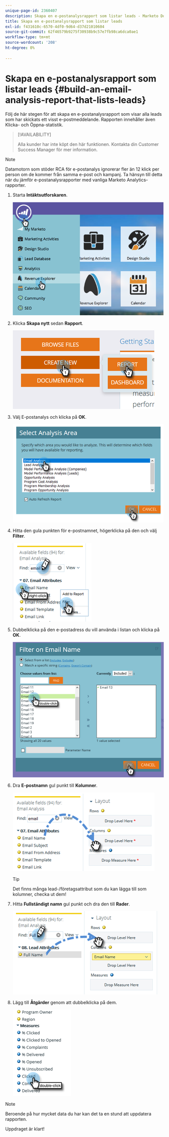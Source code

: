```yaml
---
unique-page-id: 2360407
description: Skapa en e-postanalysrapport som listar leads - Marketo Docs - produktdokumentation
title: Skapa en e-postanalysrapport som listar leads
exl-id: f431610c-6570-4df0-9d64-d37d21010604
source-git-commit: 62f46579b9275f30938b9c57e7fb98ca6dca0ae1
workflow-type: tm+mt
source-wordcount: '208'
ht-degree: 0%

---
```


# Skapa en e-postanalysrapport som listar leads {#build-an-email-analysis-report-that-lists-leads}

Följ de här stegen för att skapa en e-postanalysrapport som visar alla leads som har skickats ett visst e-postmeddelande. Rapporten innehåller även Klicka- och Öppna-statistik.

>[!AVAILABILITY]
>
>Alla kunder har inte köpt den här funktionen. Kontakta din Customer Success Manager för mer information.

>[!NOTE]
>
>Datamotorn som stöder RCA för e-postanalys ignorerar fler än 12 klick per person om de kommer från samma e-post och kampanj. Ta hänsyn till detta när du jämför e-postanalysrapporter med vanliga Marketo Analytics-rapporter.

1. Starta **Intäktsutforskaren**.

   ![](assets/report-that-lists-leads-1.png)

1. Klicka **Skapa nytt** sedan **Rapport**.

   ![](assets/report-that-lists-leads-2.png)

1. Välj E-postanalys och klicka på **OK**.

   ![](assets/report-that-lists-leads-3.png)

1. Hitta den gula punkten för e-postnamnet, högerklicka på den och välj **Filter**.

   ![](assets/report-that-lists-leads-4.png)

1. Dubbelklicka på den e-postadress du vill använda i listan och klicka på **OK**.

   ![](assets/report-that-lists-leads-5.png)

1. Dra **E-postnamn** gul punkt till **Kolumner**.

   ![](assets/report-that-lists-leads-6.png)

   >[!TIP]
   >
   >Det finns många lead-/företagsattribut som du kan lägga till som kolumner, checka ut dem!

1. Hitta **Fullständigt namn** gul punkt och dra den till **Rader**.

   ![](assets/report-that-lists-leads-7.png)

1. Lägg till **Åtgärder** genom att dubbelklicka på dem.

   ![](assets/report-that-lists-leads-8.png)

>[!NOTE]
>
>Beroende på hur mycket data du har kan det ta en stund att uppdatera rapporten.

Uppdraget är klart!
